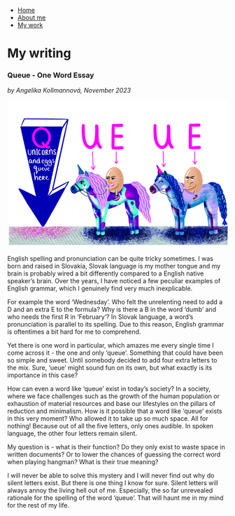 - [Home](index.md)
- [About me](about.md)
- [My work](work.md)

# My writing
### Queue - One Word Essay

_by Angelika Kollmannová, November 2023_

![queue](images/queue.jpeg)

English spelling and pronunciation can be quite tricky sometimes. I was born and raised in Slovakia, Slovak language is my mother tongue and my brain is probably wired a bit differently compared to a English native speaker’s brain. Over the years, I have noticed a few peculiar examples of English grammar, which I genuinely find very much inexplicable. 

For example the word ‘Wednesday’. Who felt the unrelenting need to add a D and an extra E to the formula? Why is there a B in the word ‘dumb’ and who needs the first R in ‘February’? In Slovak language, a word’s pronunciation is parallel to its spelling. Due to this reason, English grammar is oftentimes a bit hard for me to comprehend. 

Yet there is one word in particular, which amazes me every single time I come across it - the one and only ‘queue’. Something that could have been so simple and sweet. Until somebody decided to add four extra letters to the mix. Sure, ‘ueue’ might sound fun on its own, but what exactly is its importance in this case? 

How can even a word like ‘queue’ exist in today’s society? In a society, where we face challenges such as the growth of the human population or exhaustion of material resources and base our lifestyles on the pillars of reduction and minimalism. How is it possible that a word like ‘queue’ exists in this very moment? Who allowed it to take up so much space. All for nothing! Because out of all the five letters, only ones audible. In spoken language, the other four letters remain silent. 

My question is - what is their function? Do they only exist to waste space in written documents? Or to lower the chances of guessing the correct word when playing hangman? What is their true meaning?

I will never be able to solve this mystery and I will never find out why do silent letters exist. But there is one thing I know for sure. Silent letters will always annoy the living hell out of me. Especially, the so far unrevealed rationale for the spelling of the word ‘queue’. That will haunt me in my mind for the rest of my life.
